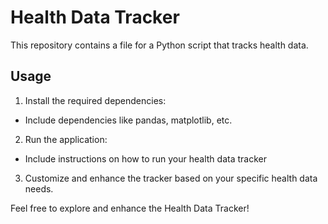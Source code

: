 
# Health Data Tracker

This repository contains a file for a Python script that tracks health data.

## Usage

1. Install the required dependencies:
- Include dependencies like pandas, matplotlib, etc.

2. Run the application:
- Include instructions on how to run your health data tracker

3. Customize and enhance the tracker based on your specific health data needs.

Feel free to explore and enhance the Health Data Tracker!

